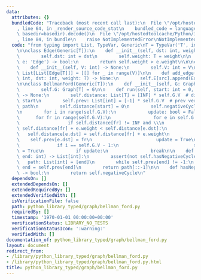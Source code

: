 ```yaml
---
data:
  attributes: {}
  bundledCode: "Traceback (most recent call last):\n  File \"/opt/hostedtoolcache/Python/3.8.5/x64/lib/python3.8/site-packages/onlinejudge_verify/documentation/build.py\"\
    , line 64, in _render_source_code_stat\n    bundled_code = language.bundle(stat.path,\
    \ basedir=basedir).decode()\n  File \"/opt/hostedtoolcache/Python/3.8.5/x64/lib/python3.8/site-packages/onlinejudge_verify/languages/python.py\"\
    , line 84, in bundle\n    raise NotImplementedError\nNotImplementedError\n"
  code: "from typing import List, TypeVar, Generic\nT = TypeVar('T', int, float)\n\
    \n\nclass Edge(Generic[T]):\n    def __init__(self, dst: int, weight: T) -> None:\n\
    \        self.dst: int = dst\n        self.weight: T = weight\n\n    def __lt__(self,\
    \ e: 'Edge') -> bool:\n        return self.weight > e.weight\n\n\nclass Graph(Generic[T]):\n\
    \    def __init__(self, V: int) -> None:\n        self.V: int = V\n        self.E:\
    \ List[List[Edge[T]]] = [[] for _ in range(V)]\n\n    def add_edge(self, src:\
    \ int, dst: int, weight: T) -> None:\n        self.E[src].append(Edge(dst, weight))\n\
    \n\nclass BellmanFord(Generic[T]):\n    def __init__(self, G: Graph[T]) -> None:\n\
    \        self.G: Graph[T] = G\n\n    def run(self, start: int = 0, INF: T = 10**9)\
    \ -> None:\n        self.distance: List[T] = [INF] * self.G.V  # distance from\
    \ start\n        self.prev: List[int] = [-1] * self.G.V  # prev vertex of shortest\
    \ path\n        self.distance[start] = 0\n        self.negativeCycle: bool = False\n\
    \n        for i in range(self.G.V):\n            update: bool = False\n      \
    \      for fr in range(self.G.V):\n                for e in self.G.E[fr]:\n  \
    \                  if self.distance[fr] != INF and \\\n                      \
    \ self.distance[fr] + e.weight < self.distance[e.dst]:\n                     \
    \   self.distance[e.dst] = self.distance[fr] + e.weight\n                    \
    \    self.prev[e.dst] = fr\n                        update = True\n          \
    \              if i == self.G.V - 1:\n                            self.negativeCycle\
    \ = True\n            if update:\n                break\n\n    def getPath(self,\
    \ end: int) -> List[int]:\n        assert(not self.hasNegativeCycle())\n     \
    \   path: List[int] = [end]\n        while self.prev[end] != -1:\n           \
    \ end = self.prev[end]\n        return path[::-1]\n\n    def hasNegativeCycle(self)\
    \ -> bool:\n        return self.negativeCycle\n"
  dependsOn: []
  extendedDependsOn: []
  extendedRequiredBy: []
  extendedVerifiedWith: []
  isVerificationFile: false
  path: python_library_typed/graph/bellman_ford.py
  requiredBy: []
  timestamp: '1970-01-01 00:00:00+00:00'
  verificationStatus: LIBRARY_NO_TESTS
  verificationStatusIcon: ':warning:'
  verifiedWith: []
documentation_of: python_library_typed/graph/bellman_ford.py
layout: document
redirect_from:
- /library/python_library_typed/graph/bellman_ford.py
- /library/python_library_typed/graph/bellman_ford.py.html
title: python_library_typed/graph/bellman_ford.py
---
```

